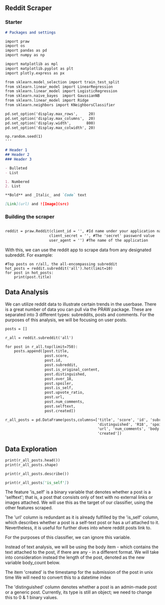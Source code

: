 ## Reddit Scraper

### Starter
```markdown
# Packages and settings

import praw
import os
import pandas as pd
import numpy as np

import matplotlib as mpl
import matplotlib.pyplot as plt
import plotly.express as px

from sklearn.model_selection import train_test_split
from sklearn.linear_model import LinearRegression
from sklearn.linear_model import LogisticRegression
from sklearn.naive_bayes  import GaussianNB
from sklearn.linear_model import Ridge
from sklearn.neighbors import KNeighborsClassifier

pd.set_option('display.max_rows',     20)
pd.set_option('display.max_columns',  20)
pd.set_option('display.width',       800)
pd.set_option('display.max_colwidth', 20)

np.random.seed(1)
'''

# Header 1
## Header 2
### Header 3

- Bulleted
- List

1. Numbered
2. List

**Bold** and _Italic_ and `Code` text

[Link](url) and ![Image](src)
```

### Building the scraper

```markdown

reddit = praw.Reddit(client_id = '', #Id name under your application name
                    client_secret = '', #The 'secret' password value
                    user_agent = '') #The name of the application

```

With this, we can use the reddit app to scrape data from any designated subreddit. For example:

```
#Top posts on r/all, the all-encompassing subreddit
hot_posts = reddit.subreddit('all').hot(limit=10)
for post in hot_posts:
    print(post.title)

```


## Data Analysis

We can utilize reddit data to illustrate certain trends in the userbase. There is a great number of data you can pull via the PRAW package. These are separated into 3 different types: subreddits, posts and comments. For the purposes of this analysis, we will be focusing on user posts.

```markdown
posts = []

r_all = reddit.subreddit('all')

for post in r_all.top(limit=750):
    posts.append([post.title, 
                  post.score, 
                  post.id, 
                  post.subreddit,
                  post.is_original_content,
                  post.distinguished,
                  post.over_18,
                  post.spoiler,
                  post.is_self,
                  post.upvote_ratio,
                  post.url, 
                  post.num_comments, 
                  post.selftext,
                  post.created])

r_all_posts = pd.DataFrame(posts,columns=['title', 'score', 'id', 'subreddit','original_content', 
                                          'distinguished', 'R18', 'spoiler', 'is_self', 'upvote_ratio', 
                                          'url', 'num_comments', 'body', 
                                          'created'])
```

## Data Exploration

```markdown
print(r_all_posts.head())
print(r_all_posts.shape)

print(r_all_posts.describe())

print(r_all_posts['is_self'])
```
The feature 'is_self' is a binary variable that denotes whether a post is a 'selftext';
that is, a post that consists only of text with no external links or images 
attached. We will use this as the target of our classifier, using the other
features scraped.

The 'url' column is redundant as it is already fulfilled by the 'is_self' column,
which describes whether a post is a self-text post or has a url attached to it.
Nevertheless, it is useful for further dives into where reddit posts link to.

For the purposes of this classifier, we can ignore this variable.

Instead of text analysis, we will be using the body item - which contains the
text attached to the post, if there are any - in a different format. We will
take into consideration instead the length of the post, denoted as the new
variable body_count below.

The item 'created' is the timestamp for the submission of the post in unix time
We will need to convert this to a datetime index

The 'distinguished' column denotes whether a post is an admin-made post or 
a generic post. Currently, its type is still an object; we need to change
this to 0 & 1 binary values.

